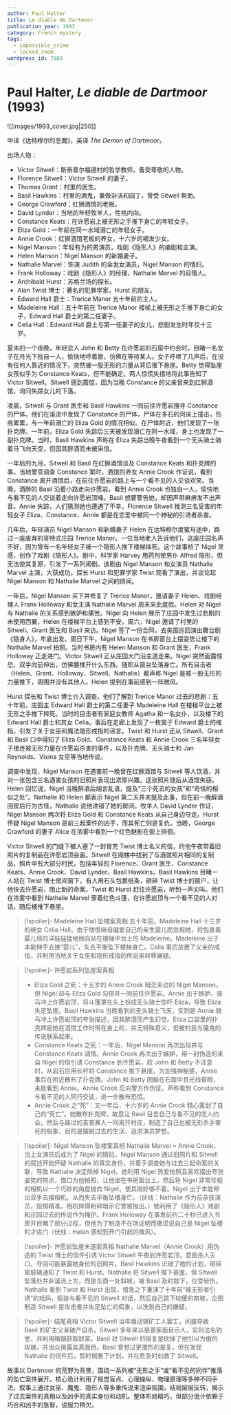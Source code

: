 ```yaml
---
author: Paul Halter
title: Le diable de Dartmoor
publication_year: 1993
category: French mystery
tags:
  - impossible_crime
  - locked_room
wordpress_id: 7583
---
```


# Paul Halter, <i>Le diable de Dartmoor</i> (1993)

![[images/1993_cover.jpg|250]]

中译《达特穆尔的恶魔》，英译 <i>The Demon of Dartmoor</i>。

出场人物：
- Victor Sitwell：斯泰普尔福德村的哲学教师，备受尊敬的人物。
- Florence Sitwell：Victor Sitwell 的妻子。
- Thomas Grant：村里的医生。
- Basil Hawkins：村里的酒鬼，兼做杂活和园丁，曾受 Sitwell 帮助。
- George Crawford：红狮酒馆的老板。
- David Lynder：当地的年轻牧羊人，性格内向。
- Constance Keats：在许愿岩上被无形之手推下身亡的年轻女子。
- Eliza Gold：一年前在同一水域溺亡的年轻女子。
- Annie Crook：红狮酒馆老板的养女，十六岁的褐发少女。
- Nigel Manson：年轻有为的男演员，戏剧《隐形人》的编剧和主演。
- Helen Manson：Nigel Manson 的新婚妻子。
- Nathalie Marvel：饰演 Judith 的金发女演员，Nigel Manson 的情妇。
- Frank Holloway：戏剧《隐形人》的经理，Nathalie Marvel 的前情人。
- Archibald Hurst：苏格兰场的探长。
- Alan Twist 博士：著名的犯罪学家，Hurst 的朋友。
- Edward Hall 爵士：Trerice Manor 五十年前的主人。
- Madeleine Hall：五十年前在 Trerice Manor 楼梯上被无形之手推下身亡的女子，Edward Hall 爵士的第二任妻子。
- Celia Hall：Edward Hall 爵士与第一任妻子的女儿，悲剧发生时年仅十三岁。

夏末的一个夜晚，年轻恋人 John 和 Betty 在许愿岩的石窟中约会时，目睹一名女子在月光下独自一人，愉快地哼着歌，仿佛在等待某人。女子呼唤了几声后，在没有任何人靠近的情况下，突然被一股无形的力量从背后推下悬崖。Betty 觉得坠崖女孩似乎为 Constance Keats，但不能确定。两人惊慌失措地将此事告知了 Victor Sitwell。Sitwell 感到震惊，因为当晚 Constance 的父亲曾来到红狮酒馆，询问失踪女儿的下落。

凌晨，Sitwell 与 Grant 医生和 Basil Hawkins 一同前往许愿岩搜寻 Constance 的尸体。他们在溪流中发现了 Constance 的尸体，尸体在多石的河床上撞击，伤痕累累，与一年前溺亡的 Eliza Gold 的情况相似。在尸体附近，他们发现了一张扑克牌。一年前，Eliza Gold 失踪后三天被发现溺亡在同一水域，身上也发现了一副扑克牌。当时，Basil Hawkins 声称在 Eliza 失踪当晚午夜看到一个无头骑士骑着马飞向天空，但因其醉酒而未被采信。

一年后的九月，Sitwell 和 Basil 在红狮酒馆谈及 Constance Keats 和扑克牌的事。当地警官调查 Constance 案时，酒馆的养女 Annie Crook 作证说，看到 Constance 离开酒馆后，在前往许愿岩的路上与一个看不见的人交谈欢笑。当晚，酒醉的 Basil 沿着小路走向许愿岩，看到 Annie Crook 也独自一人，愉快地与看不见的人交谈着走向许愿岩顶峰。Basil 想要警告她，却因声带麻痹发不出声音。Annie 失踪，人们猜测她也遭遇了不幸。Florence Sitwell 推测三名受害的年轻女子 Eliza、Constance、Annie 都是在恋爱中被同一个神秘的引诱者杀害。

几年后，年轻演员 Nigel Manson 和新婚妻子 Helen 在达特穆尔度蜜月途中，路过一座废弃的哥特式庄园 Trerice Manor。一位当地老人告诉他们，这座庄园名声不好，因为曾有一名年轻女子被一个隐形人推下楼梯摔死。这个故事给了 Nigel 灵感，创作了戏剧《隐形人》。剧中，科学家 Harvey 用药剂使男仆 Alfred 隐形，但无法使其复原，引发了一系列闹剧。该剧由 Nigel Manson 和女演员 Nathalie Marvel 主演，大获成功。探长 Hurst 和犯罪学家 Twist 观看了演出，并谈论起 Nigel Manson 和 Nathalie Marvel 之间的绯闻。

一年后，Nigel Manson 买下并修复了 Trerice Manor，邀请妻子 Helen、戏剧经理人 Frank Holloway 和女主演 Nathalie Marvel 周末来此度假。Helen 对 Nigel 与 Nathalie 的关系感到嫉妒和痛苦。Nigel 向 Helen 展示了庄园中发生过悲剧的未使用西翼，Helen 在楼梯平台上感到不安。周六，Nigel 邀请了村里的 Sitwell、Grant 医生和 Basil 来访。Nigel 签了一份合同，去美国巡回演出舞台剧《隐身人》，年底出发。周日下午，Nigel Manson 在书房窗台上摆姿势让楼下的 Nathalie Marvel 拍照。当时书房内有 Helen Manson 和 Grant 医生，Frank Holloway 正走进门。Victor Sitwell 正从庄园大门沿主道走来。Nigel 突然面露惊恐，双手向前伸出，仿佛要推开什么东西，随即从窗台坠落身亡。所有目击者（Helen、Grant、Holloway、Sitwell、Nathalie）都声称 Nigel 是被一股无形的力量推下，周围并没有其他人。Helen 提到在事前感到一阵微风。

Hurst 探长和 Twist 博士介入调查。他们了解到 Trerice Manor 过去的悲剧：五十年前，庄园主 Edward Hall 爵士的第二任妻子 Madeleine Hall 在楼梯平台上被无形之手推下摔死。当时的目击者有家庭女教师 Agatha 和一名女仆，以及楼下的 Edward Hall 爵士和其女 Celia。事后在走廊上发现了一枚属于 Edward 爵士的戒指，引发了关于女巫和魔法隐形戒指的谣言。Twist 和 Hurst 还从 Sitwell、Grant 和 Basil 口中得知了 Eliza Gold、Constance Keats 和 Annie Crook 三名年轻女子接连被无形力量在许愿岩杀害的事件，以及扑克牌、无头骑士和 Jan Reynolds、Vixina 女巫等当地传说。

调查中发现，Nigel Manson 在遇害前一晚曾在红狮酒馆与 Sitwell 等人饮酒，并对一张包含三名遇害女孩的旧照片表现出浓厚兴趣。这张照片随后从酒馆失窃。Helen 回忆说，Nigel 当晚醉酒后胡言乱语，提及“三个死去的女孩”和“奇怪的相似之处”。Nathalie 和 Helen 都表示 Nigel 第二天并未提及此事，但在前一晚醉酒回房后行为古怪，Nathalie 说他进错了她的房间。牧羊人 David Lynder 作证，Nigel Manson 两次将 Eliza Gold 和 Constance Keats 从自己身边夺走。Hurst 怀疑 Nigel Manson 是前三起案件的凶手，而其死亡则是复仇。当晚，George Crawford 的妻子 Alice 在浓雾中看到一个红色魅影在街上徘徊。

Victor Sitwell 的门缝下被人塞了一封冒充 Twist 博士名义的信，约他午夜带着旧照片的复制品在许愿岩顶会面。Sitwell 在阁楼中找到了与酒馆照片相同的复制品，照片中有大部分村民，包括年轻的 Florence、Grant 医生、Constance Keats、Annie Crook、David Lynder、Basil Hawkins。Basil Hawkins 目睹一人站在 Twist 博士房间窗下。有人用石头包裹纸条，砸碎 Twist 博士的窗户，让他快去许愿岩，阻止新的命案。Twist 和 Hurst 赶往许愿岩，听到一声尖叫。他们在浓雾中看到 Nathalie Marvel 穿着红色斗篷，在许愿岩顶与一个看不见的人对话，随后被推下悬崖。

> [!spoiler]- Madeleine Hall 坠楼案真相
> 五十年前，Madeleine Hall 十三岁的继女 Celia Hall，由于憎恨继母偏爱自己的亲生婴儿而忽视她，将包裹着婴儿毯的洋娃娃猛地抛向站在楼梯平台上的 Madeleine。Madeleine 出于本能伸手去接“婴儿”，失去平衡坠下楼梯身亡。Celia 事后放置了父亲的戒指，并利用当地关于女巫和隐形戒指的传说来转移嫌疑。

> [!spoiler]- 许愿岩系列坠崖案真相
> - Eliza Gold 之死：十五岁的 Annie Crook 暗恋来访的 Nigel Manson，但 Nigel 却与 Eliza Gold 勾搭并一同前往许愿岩。Annie 出于嫉妒，骑马冲上许愿岩顶，将斗篷罩在头上扮成无头骑士惊吓 Eliza，导致 Eliza 失足坠崖。Basil Hawkins 当晚看到的无头骑士飞天，实则是 Annie 骑马冲上许愿岩顶的夸张描述，因其醉酒而产生幻觉。Eliza 口袋里的扑克牌是她在酒馆工作时带在身上的，并无特殊意义，但被村民与魔鬼的传说联系起来。
> - Constance Keats 之死：一年后，Nigel Manson 再次出现并与 Constance Keats 调情。Annie Crook 再次出于嫉妒，用一封伪造的来自 Nigel 的信引诱 Constance 到许愿岩，趁 John 和 Betty 不注意时，从岩石后用长杆将 Constance 推下悬崖。为加强神秘感，Annie 事后在附近散布了扑克牌。John 和 Betty 因躲在石窟中且光线昏暗，未能看到 Annie。Annie Crook 后向警方作伪证，声称看到 Constance 与看不见的人同行交谈，进一步散布恐慌。
> - Annie Crook 之“死”：又一年后，十六岁的 Annie Crook 精心策划了自己的“死亡”。她散布扑克牌，故意让 Basil 目击自己与看不见的恋人约会，然后与路过的吉普赛人一同离开村庄，制造了自己也被无形杀手害死的假象，目的是摆脱过去的生活，追求演员梦想。

> [!spoiler]- Nigel Manson 坠楼案真相
> Nathalie Marvel = Annie Crook，当上女演员后成为了 Nigel 的情妇。Nigel Manson 通过旧照片和 Sitwell 的叙述开始怀疑 Nathalie 的真实身份，并着手调查她与过去三起命案的关联，导致 Nathalie 决定除掉 Nigel。她利用 Nigel 热爱拍照且喜欢摆出夸张姿势的特点，借口为他拍照，让他坐在书房窗台上，然后将 Nigel 非常珍视的相机以一个巧妙的角度抛向 Nigel，使其刚好够不着。Nigel 出于本能伸出双手去接相机，从而失去平衡坠楼身亡。（伏线：Nathalie 作为前杂技演员，投掷精准。相机摔得粉碎暗示它曾被抛出。）她利用了《隐形人》戏剧和庄园过去的传说作为掩护。Frank Holloway 在事发前约二十秒已进入书房并目睹了部分过程，但他为了制造不在场证明而撒谎说自己是 Nigel 坠楼时才进门（伏线：Helen 感知到开门引起的微风）。

> [!spoiler]- 许愿岩坠崖未遂案真相
> Nathalie Marvel（Annie Crook）用伪造的 Twist 博士的信件引诱 Victor Sitwell 午夜到许愿岩顶，意图杀人灭口，夺回可能暴露她身份的旧照片。Basil Hawkins 识破了她的计划，砸碎窗玻璃通知了 Twist 和 Hurst。Nathalie 将 Sitwell 推下悬崖，但 Sitwell 坠落处并非溪流上方，而是东面一处斜坡，被 Basil 及时救下，仅受轻伤。Nathalie 看到 Twist 和 Hurst 出现，情急之下重演了十年前“被无形者引诱”的戏码，假装与看不见的 Sitwell 对话，然后自己跳下较缓的南坡，企图制造 Sitwell 是攻击者并失足坠亡的假象，以洗脱自己的嫌疑。

> [!spoiler]- 结尾真相
> Victor Sitwell 当年煽动锡矿工人罢工，间接导致 Basil 的矿主父亲破产自杀。Sitwell 多年来以慈善家面目示人，实则沽名钓誉，并利用婚姻获取财富。Basil 对 Sitwell 的报复是砍掉了他引以为傲的玫瑰，并当众揭露其真面目。Basil 曾想过更激烈的报复，但在发现 Nathalie 的信件后，暂时搁置了计划，并在危急时刻救了 Sitwell。

故事以 Dartmoor 的荒野为背景，围绕一系列被“无形之手”或“看不见的同伴”推落的坠亡案件展开。核心诡计利用了视觉盲点、心理操纵、物理原理等多种不同手法，叙事上通过女巫、魔鬼、隐形人等多重传说来渲染氛围，结局层层反转，揭示了过去案件的真相以及凶手的真实身份和动机。整体布局精巧，但部分诡计依赖于巧合和凶手的急智，说服力稍欠。
